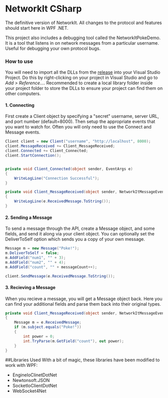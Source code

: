 # NetworkIt CSharp

The definitive version of NetworkIt. All changes to the protocol and features should start here in WPF .NET. 

This project also includes a debugging tool called the NetworkItPokeDemo. It is a tool that listens in on network messages from a particular username. Useful for debugging your own protocol bugs.

### How to use

You will need to import all the DLLs from the [release](https://github.com/kevinta893/NetworkIt/releases) into your Visual Studio Project. Do this by right-clicking on your project in Visual Studio and go to *Add > Reference...*. Recommended to create a local library folder inside your project folder to store the DLLs to ensure your project can find them on other computers.


#### 1. Connecting
First create a Client object by specifying a "secret" username, server URL, and port number (default=8000). Then setup the appropriate events that you want to watch for. Often you will only need to use the Connect and Message events. 


```C#
Client client = new Client("username", "http://localhost", 8000);
client.MessageReceived += Client_MessageReceived;
client.Connected += Client_Connected;
client.StartConnection();


private void Client_Connected(object sender, EventArgs e)
{
    WriteLogLine("Connection Successful");
}

private void Client_MessageReceived(object sender, NetworkItMessageEventArgs e)
{
    WriteLogLine(e.ReceivedMessage.ToString());
}

```


#### 2. Sending a Message
To send a message through the API, create a Message object, and some fields, and send it along via your client object. You can optionally set the DeliverToSelf option which sends you a copy of your own message.

```C#
Message m = new Message("Poke!");
m.DeliverToSelf = false;
m.AddField("num1", "" + 3);
m.AddField("num2", "" + 4);
m.AddField("count", "" + messageCount++);

client.SendMessage(e.ReceivedMessage.ToString());
```


#### 3. Recieving a Message
When you recieve a message, you will get a Message object back. Here you can find your additional fields and parse them back into their original types.

```C#
private void Client_MessageReceived(object sender, NetworkItMessageEventArgs e)
{
    Message m = e.ReceivedMessage;
    if (m.subject.equals("Poke!"))
    {
        int power = 0;
        int.TryParse(m.GetField("count"), out power);
    }
}
```

##Libraries Used
With a bit of magic, these libraries have been modified to work with WPF:
* EngineIoClinetDotNet
* Newtonsoft.JSON
* SocketIoClientDotNet
* WebSocket4Net

